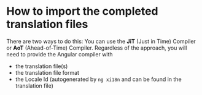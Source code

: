 # How to import the completed translation files

There are two ways to do this: You can use the **JiT** \(Just in Time\) Compiler or **AoT** \(Ahead-of-Time\) Compiler. Regardless of the approach, you will need to provide the Angular compiler with

- the translation file\(s\)
- the translation file format
- the Locale Id \(autogenerated by `ng xi18n` and can be found in the translation file\)
